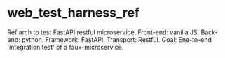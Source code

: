 # web_test_harness_ref
Ref arch to test FastAPI restful microservice. Front-end: vanilla JS. Back-end: python. Framework: FastAPI. Transport: Restful. Goal: Ene-to-end 'integration test' of a faux-microservice. 
